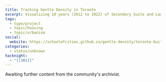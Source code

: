```yaml
---
title: Tracking Gentle Density in Toronto
excerpt: Visualizing 10 years (2012 to 2022) of Secondary Suite and Laneway / Garden Suite building permits in Toronto
tags:
  - type/project
  - topic/housing
  - topic/urbanism
social:
  website: https://schoolofcities.github.io/gentle-density/toronto-building-permits
categories:
  - status/unknown
hacknight:
  - "[[381]]"
---
```

Awaiting further content from the community's archivist.